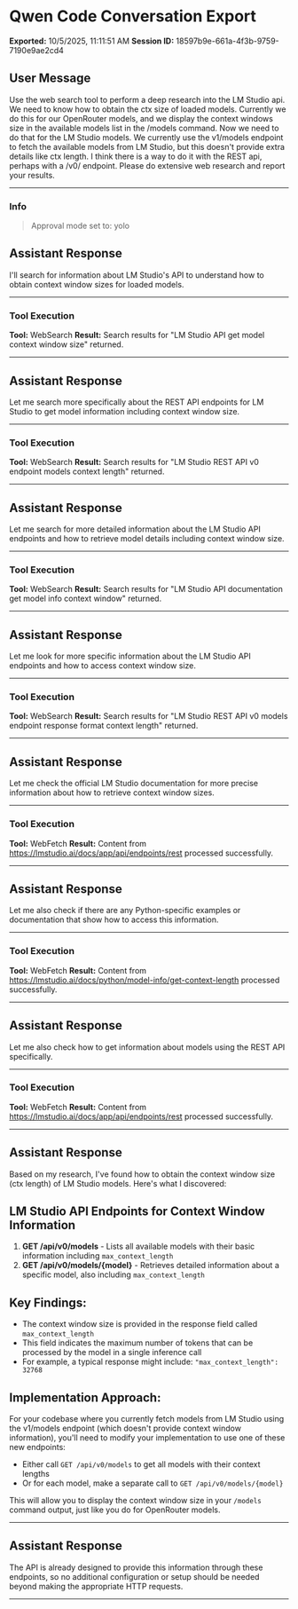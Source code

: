 # Qwen Code Conversation Export

**Exported:** 10/5/2025, 11:11:51 AM
**Session ID:** 18597b9e-661a-4f3b-9759-7190e9ae2cd4

## User Message

Use the web search tool to perform a deep research into the LM Studio api.  We need to know how to obtain the ctx size of loaded models.  Currently we do this for our OpenRouter models, and we display the context windows size in the available models list in the /models command.  Now we need to do that for the LM Studio models.  We currently use the v1/models endpoint to fetch the available models from LM Studio, but this doesn't provide extra details like ctx length.  I think there is a way to do it with the REST api, perhaps with a /v0/ endpoint.  Please do extensive web research and report your results.

---

### Info

> Approval mode set to: yolo

## Assistant Response

I'll search for information about LM Studio's API to understand how to obtain context window sizes for loaded models.

---

### Tool Execution

**Tool:** WebSearch
**Result:** Search results for "LM Studio API get model context window size" returned.

---

## Assistant Response

Let me search more specifically about the REST API endpoints for LM Studio to get model information including context window size.

---

### Tool Execution

**Tool:** WebSearch
**Result:** Search results for "LM Studio REST API v0 endpoint models context length" returned.

---

## Assistant Response

Let me search for more detailed information about the LM Studio API endpoints and how to retrieve model details including context window size.

---

### Tool Execution

**Tool:** WebSearch
**Result:** Search results for "LM Studio API documentation get model info context window" returned.

---

## Assistant Response

Let me look for more specific information about the LM Studio API endpoints and how to access context window size.

---

### Tool Execution

**Tool:** WebSearch
**Result:** Search results for "LM Studio REST API v0 models endpoint response format context length" returned.

---

## Assistant Response

Let me check the official LM Studio documentation for more precise information about how to retrieve context window sizes.

---

### Tool Execution

**Tool:** WebFetch
**Result:** Content from https://lmstudio.ai/docs/app/api/endpoints/rest processed successfully.

---

## Assistant Response

Let me also check if there are any Python-specific examples or documentation that show how to access this information.

---

### Tool Execution

**Tool:** WebFetch
**Result:** Content from https://lmstudio.ai/docs/python/model-info/get-context-length processed successfully.

---

## Assistant Response

Let me also check how to get information about models using the REST API specifically.

---

### Tool Execution

**Tool:** WebFetch
**Result:** Content from https://lmstudio.ai/docs/app/api/endpoints/rest processed successfully.

---

## Assistant Response

Based on my research, I've found how to obtain the context window size (ctx length) of LM Studio models. Here's what I discovered:

## LM Studio API Endpoints for Context Window Information

1. **GET /api/v0/models** - Lists all available models with their basic information including `max_context_length`
2. **GET /api/v0/models/{model}** - Retrieves detailed information about a specific model, also including `max_context_length`

## Key Findings:

- The context window size is provided in the response field called `max_context_length`
- This field indicates the maximum number of tokens that can be processed by the model in a single inference call
- For example, a typical response might include: `"max_context_length": 32768`

## Implementation Approach:

For your codebase where you currently fetch models from LM Studio using the v1/models endpoint (which doesn't provide context window information), you'll need to modify your implementation to use one of these new endpoints:
- Either call `GET /api/v0/models` to get all models with their context lengths
- Or for each model, make a separate call to `GET /api/v0/models/{model}`

This will allow you to display the context window size in your `/models` command output, just like you do for OpenRouter models.

---

## Assistant Response

The API is already designed to provide this information through these endpoints, so no additional configuration or setup should be needed beyond making the appropriate HTTP requests.

---

